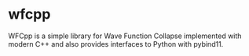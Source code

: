 # wfcpp
WFCpp is a simple library for Wave Function Collapse implemented with modern C++ and also provides interfaces to Python with pybind11.
